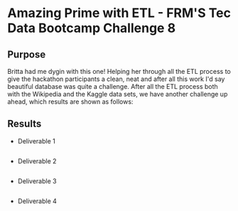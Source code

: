 # Amazing Prime with ETL - FRM'S Tec Data Bootcamp Challenge 8

## Purpose
Britta had me dygin with this one! Helping her through all the ETL process to give the hackathon participants a clean, neat and after all this work I'd say beautiful database was quite a challenge. After all the ETL process both with the Wikipedia and the Kaggle data sets, we have another challenge up ahead, which results are shown as follows:

## Results
- Deliverable 1
```

```

- Deliverable 2
```

```

- Deliverable 3
```

```

- Deliverable 4
```

```

